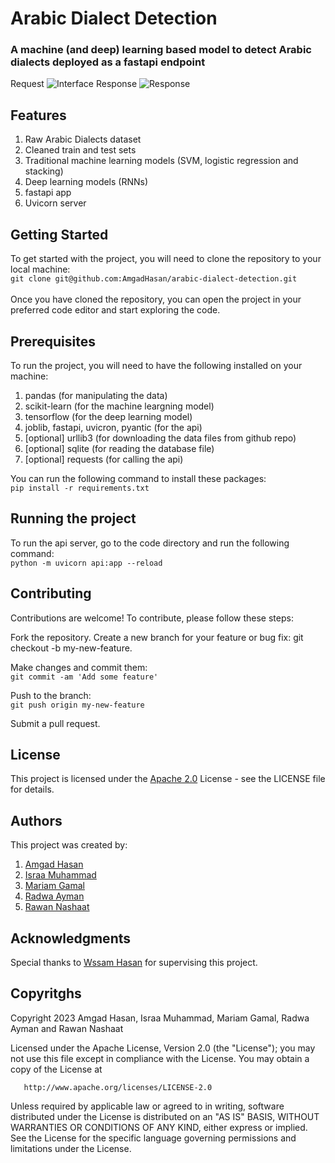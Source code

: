 # Arabic Dialect Detection
### A machine (and deep) learning based model to detect Arabic dialects deployed as a fastapi endpoint
Request
![Interface](https://i.imgur.com/hi5Yi4H.png)
Response
![Response](https://i.imgur.com/LjmmDVp.png)
## Features
1. Raw Arabic Dialects dataset
2. Cleaned train and test sets
3. Traditional machine learning models (SVM, logistic regression and stacking)
4. Deep learning models (RNNs)
5. fastapi app
6. Uvicorn server

## Getting Started
To get started with the project, you will need to clone the repository to your local machine:<br>
`git clone git@github.com:AmgadHasan/arabic-dialect-detection.git`
<br><br>Once you have cloned the repository, you can open the project in your preferred code editor and start exploring the code.

## Prerequisites
To run the project, you will need to have the following installed on your machine:
1. pandas (for manipulating the data)
2. scikit-learn (for the machine leargning model)
3. tensorflow (for the deep learning model)
4. joblib, fastapi, uvicron, pyantic (for the api)
5. [optional] urllib3 (for downloading the data files from github repo)
6. [optional] sqlite (for reading the database file)
7. [optional] requests (for calling the api)

You can run the following command to install these packages:<br>
`pip install -r requirements.txt`
## Running the project
To run the api server, go to the code directory and run the following command:<br>
`python -m uvicorn api:app --reload`
## Contributing
Contributions are welcome! To contribute, please follow these steps:

Fork the repository.
Create a new branch for your feature or bug fix: git checkout -b my-new-feature.

Make changes and commit them: <br>
`git commit -am 'Add some feature'`<br>

Push to the branch: <br>
`git push origin my-new-feature`

Submit a pull request.

## License
This project is licensed under the [Apache 2.0](https://github.com/AmgadHasan/arabic-dialect-detection/blob/main/LICENSE) License - see the LICENSE file for details.

## Authors
This project was created by:
1. [Amgad Hasan](https://github.com/AmgadHasan)
2. [Israa Muhammad](https://github.com/israa2050)
3. [Mariam Gamal](https://github.com/Mariam111)
4. [Radwa Ayman](https://github.com/radwaayman22)
5. [Rawan Nashaat](https://github.com/rawanelzehery)


## Acknowledgments
Special thanks to [Wssam Hasan](https://www.linkedin.com/in/wssam-hassan) for supervising this project.

## Copyritghs
   Copyright 2023 Amgad Hasan, Israa Muhammad, Mariam Gamal, Radwa Ayman and Rawan Nashaat

   Licensed under the Apache License, Version 2.0 (the "License");
   you may not use this file except in compliance with the License.
   You may obtain a copy of the License at

       http://www.apache.org/licenses/LICENSE-2.0

   Unless required by applicable law or agreed to in writing, software
   distributed under the License is distributed on an "AS IS" BASIS,
   WITHOUT WARRANTIES OR CONDITIONS OF ANY KIND, either express or implied.
   See the License for the specific language governing permissions and
   limitations under the License.
